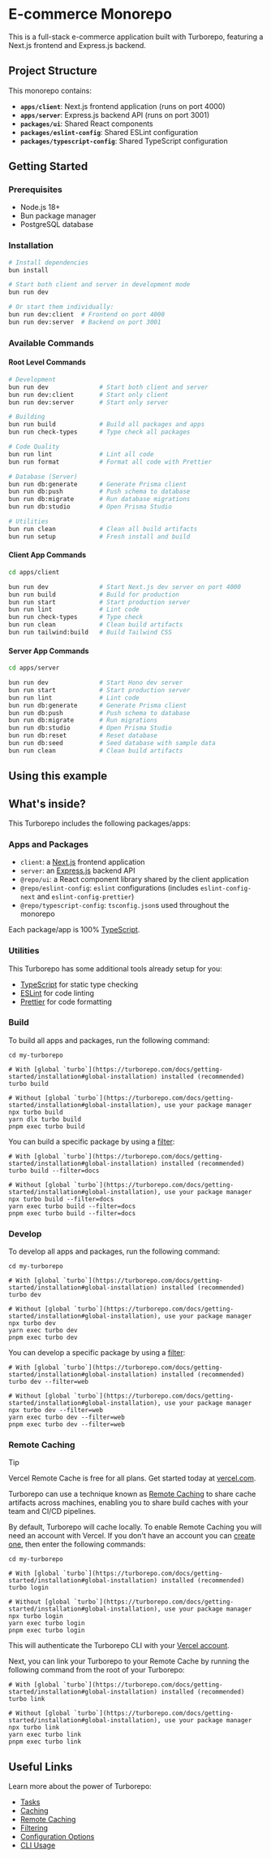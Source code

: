 # E-commerce Monorepo

This is a full-stack e-commerce application built with Turborepo, featuring a Next.js frontend and Express.js backend.

## Project Structure

This monorepo contains:

- **`apps/client`**: Next.js frontend application (runs on port 4000)
- **`apps/server`**: Express.js backend API (runs on port 3001)
- **`packages/ui`**: Shared React components
- **`packages/eslint-config`**: Shared ESLint configuration
- **`packages/typescript-config`**: Shared TypeScript configuration

## Getting Started

### Prerequisites

- Node.js 18+
- Bun package manager
- PostgreSQL database

### Installation

```bash
# Install dependencies
bun install

# Start both client and server in development mode
bun run dev

# Or start them individually:
bun run dev:client  # Frontend on port 4000
bun run dev:server  # Backend on port 3001
```

### Available Commands

#### Root Level Commands

```bash
# Development
bun run dev              # Start both client and server
bun run dev:client       # Start only client
bun run dev:server       # Start only server

# Building
bun run build            # Build all packages and apps
bun run check-types      # Type check all packages

# Code Quality
bun run lint             # Lint all code
bun run format           # Format all code with Prettier

# Database (Server)
bun run db:generate      # Generate Prisma client
bun run db:push          # Push schema to database
bun run db:migrate       # Run database migrations
bun run db:studio        # Open Prisma Studio

# Utilities
bun run clean            # Clean all build artifacts
bun run setup            # Fresh install and build
```

#### Client App Commands

```bash
cd apps/client

bun run dev              # Start Next.js dev server on port 4000
bun run build            # Build for production
bun run start            # Start production server
bun run lint             # Lint code
bun run check-types      # Type check
bun run clean            # Clean build artifacts
bun run tailwind:build   # Build Tailwind CSS
```

#### Server App Commands

```bash
cd apps/server

bun run dev              # Start Hono dev server
bun run start            # Start production server
bun run lint             # Lint code
bun run db:generate      # Generate Prisma client
bun run db:push          # Push schema to database
bun run db:migrate       # Run migrations
bun run db:studio        # Open Prisma Studio
bun run db:reset         # Reset database
bun run db:seed          # Seed database with sample data
bun run clean            # Clean build artifacts
```

## Using this example

## What's inside?

This Turborepo includes the following packages/apps:

### Apps and Packages

- `client`: a [Next.js](https://nextjs.org/) frontend application
- `server`: an [Express.js](https://expressjs.com/) backend API
- `@repo/ui`: a React component library shared by the client application
- `@repo/eslint-config`: `eslint` configurations (includes `eslint-config-next` and `eslint-config-prettier`)
- `@repo/typescript-config`: `tsconfig.json`s used throughout the monorepo

Each package/app is 100% [TypeScript](https://www.typescriptlang.org/).

### Utilities

This Turborepo has some additional tools already setup for you:

- [TypeScript](https://www.typescriptlang.org/) for static type checking
- [ESLint](https://eslint.org/) for code linting
- [Prettier](https://prettier.io) for code formatting

### Build

To build all apps and packages, run the following command:

```
cd my-turborepo

# With [global `turbo`](https://turborepo.com/docs/getting-started/installation#global-installation) installed (recommended)
turbo build

# Without [global `turbo`](https://turborepo.com/docs/getting-started/installation#global-installation), use your package manager
npx turbo build
yarn dlx turbo build
pnpm exec turbo build
```

You can build a specific package by using a [filter](https://turborepo.com/docs/crafting-your-repository/running-tasks#using-filters):

```
# With [global `turbo`](https://turborepo.com/docs/getting-started/installation#global-installation) installed (recommended)
turbo build --filter=docs

# Without [global `turbo`](https://turborepo.com/docs/getting-started/installation#global-installation), use your package manager
npx turbo build --filter=docs
yarn exec turbo build --filter=docs
pnpm exec turbo build --filter=docs
```

### Develop

To develop all apps and packages, run the following command:

```
cd my-turborepo

# With [global `turbo`](https://turborepo.com/docs/getting-started/installation#global-installation) installed (recommended)
turbo dev

# Without [global `turbo`](https://turborepo.com/docs/getting-started/installation#global-installation), use your package manager
npx turbo dev
yarn exec turbo dev
pnpm exec turbo dev
```

You can develop a specific package by using a [filter](https://turborepo.com/docs/crafting-your-repository/running-tasks#using-filters):

```
# With [global `turbo`](https://turborepo.com/docs/getting-started/installation#global-installation) installed (recommended)
turbo dev --filter=web

# Without [global `turbo`](https://turborepo.com/docs/getting-started/installation#global-installation), use your package manager
npx turbo dev --filter=web
yarn exec turbo dev --filter=web
pnpm exec turbo dev --filter=web
```

### Remote Caching

> [!TIP]
> Vercel Remote Cache is free for all plans. Get started today at [vercel.com](https://vercel.com/signup?/signup?utm_source=remote-cache-sdk&utm_campaign=free_remote_cache).

Turborepo can use a technique known as [Remote Caching](https://turborepo.com/docs/core-concepts/remote-caching) to share cache artifacts across machines, enabling you to share build caches with your team and CI/CD pipelines.

By default, Turborepo will cache locally. To enable Remote Caching you will need an account with Vercel. If you don't have an account you can [create one](https://vercel.com/signup?utm_source=turborepo-examples), then enter the following commands:

```
cd my-turborepo

# With [global `turbo`](https://turborepo.com/docs/getting-started/installation#global-installation) installed (recommended)
turbo login

# Without [global `turbo`](https://turborepo.com/docs/getting-started/installation#global-installation), use your package manager
npx turbo login
yarn exec turbo login
pnpm exec turbo login
```

This will authenticate the Turborepo CLI with your [Vercel account](https://vercel.com/docs/concepts/personal-accounts/overview).

Next, you can link your Turborepo to your Remote Cache by running the following command from the root of your Turborepo:

```
# With [global `turbo`](https://turborepo.com/docs/getting-started/installation#global-installation) installed (recommended)
turbo link

# Without [global `turbo`](https://turborepo.com/docs/getting-started/installation#global-installation), use your package manager
npx turbo link
yarn exec turbo link
pnpm exec turbo link
```

## Useful Links

Learn more about the power of Turborepo:

- [Tasks](https://turborepo.com/docs/crafting-your-repository/running-tasks)
- [Caching](https://turborepo.com/docs/crafting-your-repository/caching)
- [Remote Caching](https://turborepo.com/docs/core-concepts/remote-caching)
- [Filtering](https://turborepo.com/docs/crafting-your-repository/running-tasks#using-filters)
- [Configuration Options](https://turborepo.com/docs/reference/configuration)
- [CLI Usage](https://turborepo.com/docs/reference/command-line-reference)
